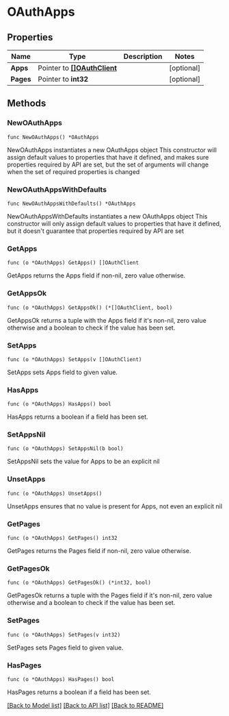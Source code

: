# OAuthApps

## Properties

Name | Type | Description | Notes
------------ | ------------- | ------------- | -------------
**Apps** | Pointer to [**[]OAuthClient**](OAuthClient.md) |  | [optional] 
**Pages** | Pointer to **int32** |  | [optional] 

## Methods

### NewOAuthApps

`func NewOAuthApps() *OAuthApps`

NewOAuthApps instantiates a new OAuthApps object
This constructor will assign default values to properties that have it defined,
and makes sure properties required by API are set, but the set of arguments
will change when the set of required properties is changed

### NewOAuthAppsWithDefaults

`func NewOAuthAppsWithDefaults() *OAuthApps`

NewOAuthAppsWithDefaults instantiates a new OAuthApps object
This constructor will only assign default values to properties that have it defined,
but it doesn't guarantee that properties required by API are set

### GetApps

`func (o *OAuthApps) GetApps() []OAuthClient`

GetApps returns the Apps field if non-nil, zero value otherwise.

### GetAppsOk

`func (o *OAuthApps) GetAppsOk() (*[]OAuthClient, bool)`

GetAppsOk returns a tuple with the Apps field if it's non-nil, zero value otherwise
and a boolean to check if the value has been set.

### SetApps

`func (o *OAuthApps) SetApps(v []OAuthClient)`

SetApps sets Apps field to given value.

### HasApps

`func (o *OAuthApps) HasApps() bool`

HasApps returns a boolean if a field has been set.

### SetAppsNil

`func (o *OAuthApps) SetAppsNil(b bool)`

 SetAppsNil sets the value for Apps to be an explicit nil

### UnsetApps
`func (o *OAuthApps) UnsetApps()`

UnsetApps ensures that no value is present for Apps, not even an explicit nil
### GetPages

`func (o *OAuthApps) GetPages() int32`

GetPages returns the Pages field if non-nil, zero value otherwise.

### GetPagesOk

`func (o *OAuthApps) GetPagesOk() (*int32, bool)`

GetPagesOk returns a tuple with the Pages field if it's non-nil, zero value otherwise
and a boolean to check if the value has been set.

### SetPages

`func (o *OAuthApps) SetPages(v int32)`

SetPages sets Pages field to given value.

### HasPages

`func (o *OAuthApps) HasPages() bool`

HasPages returns a boolean if a field has been set.


[[Back to Model list]](../README.md#documentation-for-models) [[Back to API list]](../README.md#documentation-for-api-endpoints) [[Back to README]](../README.md)


